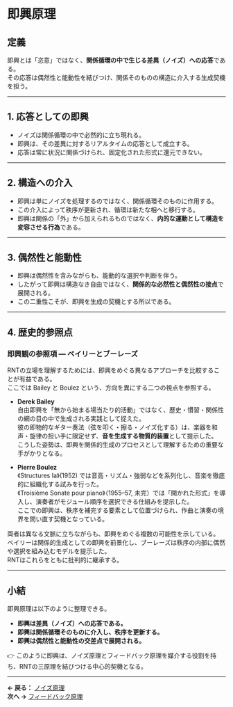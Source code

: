 # 即興原理

## 定義
即興とは「恣意」ではなく、**関係循環の中で生じる差異（ノイズ）への応答**である。  
その応答は偶然性と能動性を結びつけ、関係そのものの構造に介入する生成契機を担う。  

---

## 1. 応答としての即興
- ノイズは関係循環の中で必然的に立ち現れる。  
- 即興は、その差異に対するリアルタイムの応答として成立する。  
- 応答は常に状況に関係づけられ、固定化された形式に還元できない。  

---

## 2. 構造への介入
- 即興は単にノイズを処理するのではなく、関係循環そのものに作用する。  
- この介入によって秩序が更新され、循環は新たな相へと移行する。  
- 即興は関係の「外」から加えられるものではなく、**内的な運動として構造を変容させる行為**である。  

---

## 3. 偶然性と能動性
- 即興は偶然性を含みながらも、能動的な選択や判断を伴う。  
- したがって即興は構造なき自由ではなく、**関係的な必然性と偶然性の接点**で展開される。  
- この二重性こそが、即興を生成の契機とする所以である。  

---

## 4. 歴史的参照点

### 即興観の参照項 — ベイリーとブーレーズ

RNTの立場を理解するためには、即興をめぐる異なるアプローチを比較することが有益である。  
ここでは Bailey と Boulez という、方向を異にする二つの視点を参照する。

- **Derek Bailey**  
  自由即興を「無から始まる場当たり的活動」ではなく、歴史・慣習・関係性の網の目の中で生成される実践として捉えた。  
  彼の即物的なギター奏法（弦を叩く・擦る・ノイズ化する）は、楽器を和声・旋律の担い手に限定せず、**音を生成する物質的装置**として提示した。  
  こうした姿勢は、即興を関係的生成のプロセスとして理解するための重要な手がかりとなる。

- **Pierre Boulez**  
  《Structures Ia》(1952) では音高・リズム・強弱などを系列化し、音楽を徹底的に組織化する試みを行った。  
  《Troisième Sonate pour piano》（1955–57, 未完）では「開かれた形式」を導入し、演奏者がモジュール順序を選択できる仕組みを提示した。  
  ここでの即興は、秩序を補完する要素として位置づけられ、作曲と演奏の境界を問い直す契機となっている。  

両者は異なる文脈に立ちながらも、即興をめぐる複数の可能性を示している。  
ベイリーは関係的生成としての即興を前景化し、ブーレーズは秩序の内部に偶然や選択を組み込むモデルを提示した。  
RNTはこれらをともに批判的に継承する。

---

## 小結
即興原理は以下のように整理できる。  

- **即興は差異（ノイズ）への応答である。**  
- **即興は関係循環そのものに介入し、秩序を更新する。**  
- **即興は偶然性と能動性の交差点で展開される。**  

👉 このように即興は、ノイズ原理とフィードバック原理を媒介する役割を持ち、RNTの三原理を結びつける中心的契機となる。  

---  
**← 戻る：** [ノイズ原理](02-noise-principle.md)  
**次へ →** [フィードバック原理](04-feedback-principle.md)
